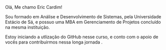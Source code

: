 Olá, Me chamo Eric Cardim!

Sou formado em Análise e Desenvolvimento de Sistemas, pela Universidade Estácio de Sá, e possuo uma MBA em Gerenciamento de Projetos concluído na mesma instituição. 

Estoy iniciando a utlização do GitHub nesse curso, e conto com o apoio de vocês para contribuirmos nessa longa jornada .

